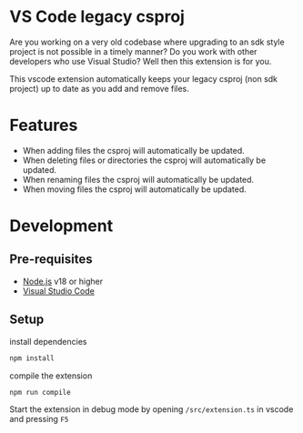 # VS Code legacy csproj

Are you working on a very old codebase where upgrading to an sdk style project is not possible in a timely manner?
Do you work with other developers who use Visual Studio? Well then this extension is for you.

This vscode extension automatically keeps your legacy csproj (non sdk project) up to date as you add and remove files.

# Features

- When adding files the csproj will automatically be updated.
- When deleting files or directories the csproj will automatically be updated.
- When renaming files the csproj will automatically be updated.
- When moving files the csproj will automatically be updated.

# Development

## Pre-requisites

- [Node.js](https://nodejs.org/en/) v18 or higher
- [Visual Studio Code](https://code.visualstudio.com/)

## Setup

install dependencies

```bash
npm install
```

compile the extension

```bash
npm run compile
```

Start the extension in debug mode by opening `/src/extension.ts` in vscode and pressing `F5`
